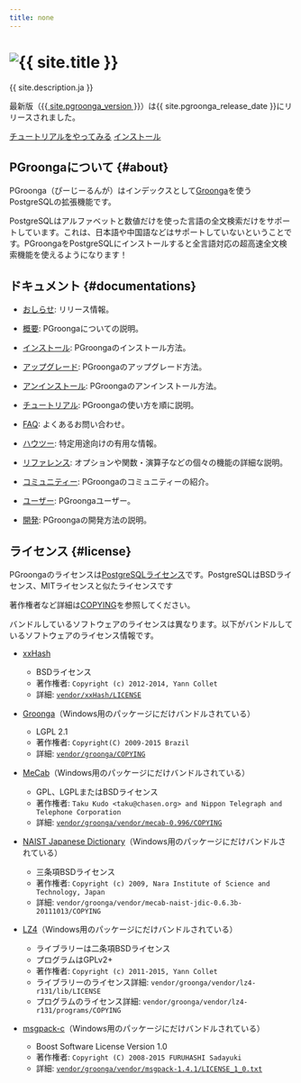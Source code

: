 ```yaml
---
title: none
---
```


<div class="jumbotron">
  <h1>
    <img alt="{{ site.title }}"
         title="{{ site.title }}"
         src="/images/pgroonga-logo.png">
  </h1>
  <p>{{ site.description.ja }}</p>
  <p>最新版（<a href="news/#version-{{ site.pgroonga_version | replace:".", "-" }}">{{ site.pgroonga_version }}</a>）は{{ site.pgroonga_release_date }}にリリースされました。
  </p>
  <p>
    <a href="tutorial/"
       class="btn btn-primary btn-lg"
       role="button">チュートリアルをやってみる</a>
    <a href="install/"
       class="btn btn-primary btn-lg"
       role="button">インストール</a>
  </p>
</div>

## PGroongaについて {#about}

PGroonga（ぴーじーるんが）はインデックスとして[Groonga](http://groonga.org/ja/)を使うPostgreSQLの拡張機能です。

PostgreSQLはアルファベットと数値だけを使った言語の全文検索だけをサポートしています。これは、日本語や中国語などはサポートしていないということです。PGroongaをPostgreSQLにインストールすると全言語対応の超高速全文検索機能を使えるようになります！

## ドキュメント {#documentations}

  * [おしらせ](news/): リリース情報。

  * [概要](overview/): PGroongaについての説明。

  * [インストール](install/): PGroongaのインストール方法。

  * [アップグレード](upgrade/): PGroongaのアップグレード方法。

  * [アンインストール](uninstall/): PGroongaのアンインストール方法。

  * [チュートリアル](tutorial/): PGroongaの使い方を順に説明。

  * [FAQ](faq/): よくあるお問い合わせ。

  * [ハウツー](how-to/): 特定用途向けの有用な情報。

  * [リファレンス](reference/): オプションや関数・演算子などの個々の機能の詳細な説明。

  * [コミュニティー](community/): PGroongaのコミュニティーの紹介。

  * [ユーザー](users/): PGroongaユーザー。

  * [開発](development/): PGroongaの開発方法の説明。

## ライセンス {#license}

PGroongaのライセンスは[PostgreSQLライセンス](http://opensource.org/licenses/postgresql)です。PostgreSQLはBSDライセンス、MITライセンスと似たライセンスです

著作権者など詳細は[COPYING](https://github.com/pgroonga/pgroonga/blob/master/COPYING)を参照してください。

バンドルしているソフトウェアのライセンスは異なります。以下がバンドルしているソフトウェアのライセンス情報です。

  * [xxHash](https://github.com/Cyan4973/xxHash)
    * BSDライセンス
    * 著作権者: `Copyright (c) 2012-2014, Yann Collet`
    * 詳細: [`vendor/xxHash/LICENSE`](https://github.com/Cyan4973/xxHash/blob/master/LICENSE)

  * [Groonga](http://groonga.org/)（Windows用のパッケージにだけバンドルされている）
    * LGPL 2.1
    * 著作権者: `Copyright(C) 2009-2015 Brazil`
    * 詳細: [`vendor/groonga/COPYING`](https://github.com/groonga/groonga/blob/master/COPYING)

  * [MeCab](http://taku910.github.io/mecab/)（Windows用のパッケージにだけバンドルされている）
    * GPL、LGPLまたはBSDライセンス
    * 著作権者: `Taku Kudo <taku@chasen.org> and Nippon Telegraph and Telephone Corporation`
    * 詳細: [`vendor/groonga/vendor/mecab-0.996/COPYING`](https://github.com/taku910/mecab/blob/master/mecab/COPYING)

  * [NAIST Japanese Dictionary](https://osdn.jp/projects/naist-jdic/)（Windows用のパッケージにだけバンドルされている）
    * 三条項BSDライセンス
    * 著作権者: `Copyright (c) 2009, Nara Institute of Science and Technology, Japan`
    * 詳細: `vendor/groonga/vendor/mecab-naist-jdic-0.6.3b-20111013/COPYING`

  * [LZ4](http://www.lz4.org/)（Windows用のパッケージにだけバンドルされている）
    * ライブラリーは二条項BSDライセンス
    * プログラムはGPLv2+
    * 著作権者: `Copyright (c) 2011-2015, Yann Collet`
    * ライブラリーのライセンス詳細: `vendor/groonga/vendor/lz4-r131/lib/LICENSE`
    * プログラムのライセンス詳細: `vendor/groonga/vendor/lz4-r131/programs/COPYING`

  * [msgpack-c](https://github.com/msgpack/msgpack-c)（Windows用のパッケージにだけバンドルされている）
    * Boost Software License Version 1.0
    * 著作権者: `Copyright (C) 2008-2015 FURUHASHI Sadayuki`
    * 詳細: [`vendor/groonga/vendor/msgpack-1.4.1/LICENSE_1_0.txt`](https://github.com/msgpack/msgpack-c/blob/master/LICENSE_1_0.txt)
